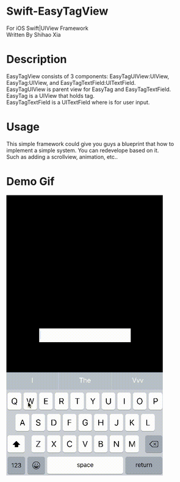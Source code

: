 # Swift-EasyTagView
For iOS Swift|UIView Framework  
Written By Shihao Xia

# Description
EasyTagView consists of 3 components: EasyTagUIView:UIView, EasyTag:UIView, and EasyTagTextField:UITextField.  
EasyTagUIView is parent view for EasyTag and EasyTagTextField.  
EasyTag is a UIView that holds tag.  
EasyTagTextField is a UITextField where is for user input.

# Usage
This simple framework could give you guys a blueprint that how to implement a simple system. You can redevelope based on it.   
Such as adding a scrollview, animation, etc..

# Demo Gif
![alt tag](https://github.com/charlesxsh/Swift-EasyTagView/blob/master/EasyTagView/demo.gif)

